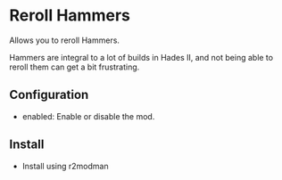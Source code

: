 # Reroll Hammers

Allows you to reroll Hammers.

Hammers are integral to a lot of builds in Hades II, and not being able to reroll them can get a bit frustrating.

## Configuration

- enabled: Enable or disable the mod.

## Install

- Install using r2modman
